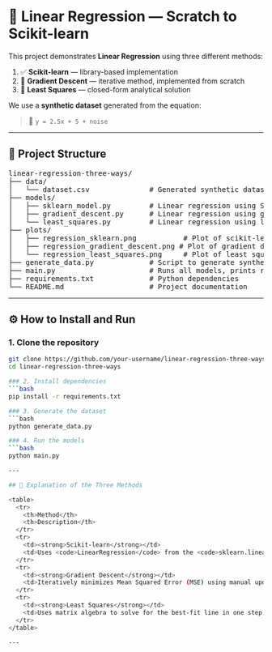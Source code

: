 # 🔢 Linear Regression — Scratch to Scikit-learn

This project demonstrates **Linear Regression** using three different methods:

1. ✅ **Scikit-learn** — library-based implementation  
2. 🔧 **Gradient Descent** — iterative method, implemented from scratch  
3. 🧮 **Least Squares** — closed-form analytical solution  

We use a **synthetic dataset** generated from the equation:

> 🧾 `y = 2.5x + 5 + noise`

---

## 📁 Project Structure

<pre>
linear-regression-three-ways/
├── data/
│   └── dataset.csv              # Generated synthetic dataset
├── models/
│   ├── sklearn_model.py         # Linear regression using Scikit-learn
│   ├── gradient_descent.py      # Linear regression using gradient descent (from scratch)
│   └── least_squares.py         # Linear regression using least squares (analytical method)
├── plots/
│   ├── regression_sklearn.png           # Plot of scikit-learn model
│   ├── regression_gradient_descent.png # Plot of gradient descent model
│   └── regression_least_squares.png     # Plot of least squares model
├── generate_data.py             # Script to generate synthetic dataset
├── main.py                      # Runs all models, prints results, and saves plots
├── requirements.txt             # Python dependencies
└── README.md                    # Project documentation
</pre>

---

## ⚙️ How to Install and Run

### 1. Clone the repository
```bash
git clone https://github.com/your-username/linear-regression-three-ways.git
cd linear-regression-three-ways

### 2. Install dependencies
```bash
pip install -r requirements.txt

### 3. Generate the dataset
```bash
python generate_data.py

### 4. Run the models
```bash
python main.py

---

## 🧠 Explanation of the Three Methods

<table>
  <tr>
    <th>Method</th>
    <th>Description</th>
  </tr>
  <tr>
    <td><strong>Scikit-learn</strong></td>
    <td>Uses <code>LinearRegression</code> from the <code>sklearn.linear_model</code> module.</td>
  </tr>
  <tr>
    <td><strong>Gradient Descent</strong></td>
    <td>Iteratively minimizes Mean Squared Error (MSE) using manual updates to weights and bias.</td>
  </tr>
  <tr>
    <td><strong>Least Squares</strong></td>
    <td>Uses matrix algebra to solve for the best-fit line in one step (analytical).</td>
  </tr>
</table>

---